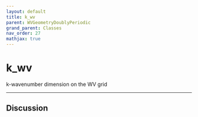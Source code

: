 ```yaml
---
layout: default
title: k_wv
parent: WVGeometryDoublyPeriodic
grand_parent: Classes
nav_order: 27
mathjax: true
---
```


#  k_wv

k-wavenumber dimension on the WV grid


---

## Discussion

  
